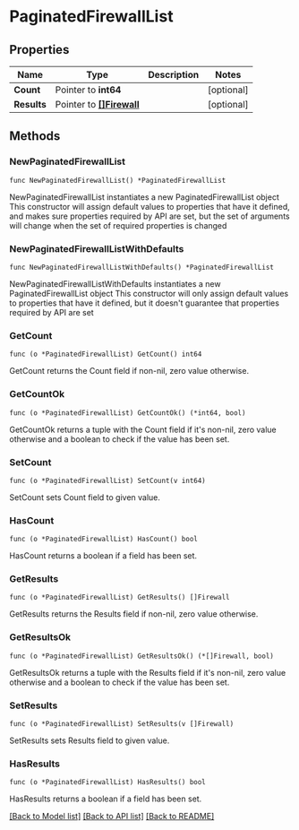 # PaginatedFirewallList

## Properties

Name | Type | Description | Notes
------------ | ------------- | ------------- | -------------
**Count** | Pointer to **int64** |  | [optional] 
**Results** | Pointer to [**[]Firewall**](Firewall.md) |  | [optional] 

## Methods

### NewPaginatedFirewallList

`func NewPaginatedFirewallList() *PaginatedFirewallList`

NewPaginatedFirewallList instantiates a new PaginatedFirewallList object
This constructor will assign default values to properties that have it defined,
and makes sure properties required by API are set, but the set of arguments
will change when the set of required properties is changed

### NewPaginatedFirewallListWithDefaults

`func NewPaginatedFirewallListWithDefaults() *PaginatedFirewallList`

NewPaginatedFirewallListWithDefaults instantiates a new PaginatedFirewallList object
This constructor will only assign default values to properties that have it defined,
but it doesn't guarantee that properties required by API are set

### GetCount

`func (o *PaginatedFirewallList) GetCount() int64`

GetCount returns the Count field if non-nil, zero value otherwise.

### GetCountOk

`func (o *PaginatedFirewallList) GetCountOk() (*int64, bool)`

GetCountOk returns a tuple with the Count field if it's non-nil, zero value otherwise
and a boolean to check if the value has been set.

### SetCount

`func (o *PaginatedFirewallList) SetCount(v int64)`

SetCount sets Count field to given value.

### HasCount

`func (o *PaginatedFirewallList) HasCount() bool`

HasCount returns a boolean if a field has been set.

### GetResults

`func (o *PaginatedFirewallList) GetResults() []Firewall`

GetResults returns the Results field if non-nil, zero value otherwise.

### GetResultsOk

`func (o *PaginatedFirewallList) GetResultsOk() (*[]Firewall, bool)`

GetResultsOk returns a tuple with the Results field if it's non-nil, zero value otherwise
and a boolean to check if the value has been set.

### SetResults

`func (o *PaginatedFirewallList) SetResults(v []Firewall)`

SetResults sets Results field to given value.

### HasResults

`func (o *PaginatedFirewallList) HasResults() bool`

HasResults returns a boolean if a field has been set.


[[Back to Model list]](../README.md#documentation-for-models) [[Back to API list]](../README.md#documentation-for-api-endpoints) [[Back to README]](../README.md)


